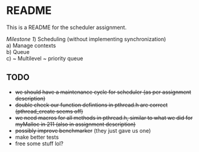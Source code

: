 README
=

This is a README for the scheduler assignment.

*Milestone 1*) Scheduling (without implementing synchronization)  
a) Manage contexts  
b) Queue  
c) ~ Multilevel ~ priority queue  

## TODO
* ~~we should have a maintenance cycle for scheduler (as per assignment description)~~
* ~~double check our function defintions in pthread.h are correct (pthread_create seems off)~~
* ~~we need macros for all methods in pthread.h, similar to what we did for myMalloc in 211 (also in assignment description)~~
* ~~possibly improve benchmarker~~ (they just gave us one)
* make better tests
* free some stuff lol?
